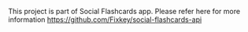 This project is part of Social Flashcards app. Please refer here for more information https://github.com/Fixkey/social-flashcards-api

